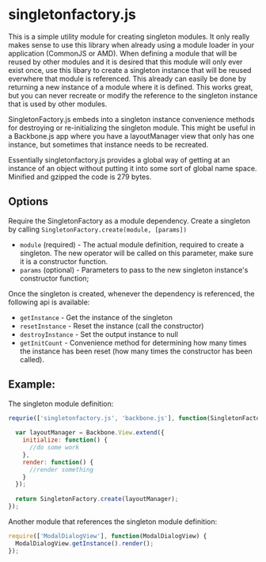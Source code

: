 singletonfactory.js
==================

This is a simple utility module for creating singleton modules. It only really makes sense to use this library when
already using a module loader in your application (CommonJS or AMD). When defining a module that will be reused by
other modules and it is desired that this module will only ever exist once, use this libary to create a singleton instance
that will be reused everwhere that module is referenced. This already can easily be done by returning a new instance
of a module where it is defined. This works great, but you can never recreate or modify the reference to the singleton
instance that is used by other modules.


SingletonFactory.js embeds into a singleton instance convenience methods for destroying or re-initializing the 
singleton module. This might be useful in a Backbone.js app where you have a layoutManager view that only has one instance,
but sometimes that instance needs to be recreated. 

Essentially singletonfactory.js provides a global way of getting at an instance of an object without putting it into some
sort of global name space. Minified and gzipped the code is 279 bytes.

## Options

Require the SingletonFactory as a module dependency.
Create a singleton by calling `SingletonFactory.create(module, [params])`
 * `module` (required) - The actual module definition, required to create a singleton. The new operator will be called
                          on this parameter, make sure it is a constructor function.
 * `params` (optional) - Parameters to pass to the new singleton instance's constructor function;

Once the singleton is created, whenever the dependency is referenced, the following api is available:
 * `getInstance`     - Get the instance of the singleton
 * `resetInstance`   - Reset the instance (call the constructor)
 * `destroyInstance` - Set the output instance to null
 * `getInitCount`    - Convenience method for determining how many times the instance
                       has been reset (how many times the constructor has been called).
 
## Example:

The singleton module definition:

```javascript 
requrie(['singletonfactory.js', 'backbone.js'], function(SingletonFactory, Backbone) {
  
  var layoutManager = Backbone.View.extend({
    initialize: function() {
      //do some work
    },
    render: function() {
      //render something
    }
  });
  
  return SingletonFactory.create(layoutManager);  
}); 
```

Another module that references the singleton module definition:
```javascript 
require(['ModalDialogView'], function(ModalDialogView) {
  ModalDialogView.getInstance().render();
});
```